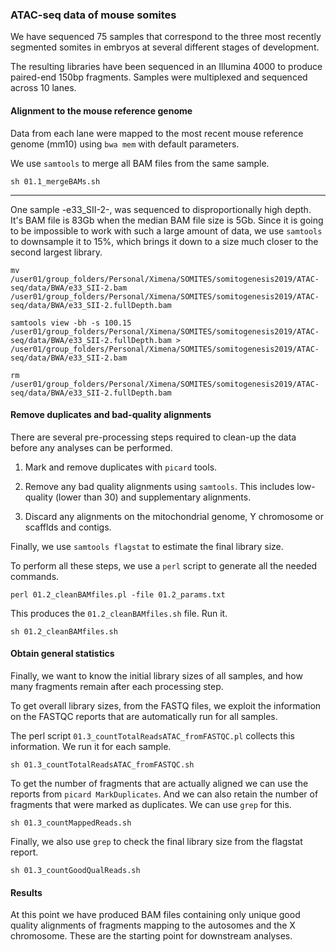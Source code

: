 ### ATAC-seq data of mouse somites

We have sequenced 75 samples that correspond to the three most recently segmented somites in embryos at several different stages of development. 

The resulting libraries have been sequenced in an Illumina 4000 to produce paired-end 150bp fragments. Samples were multiplexed and sequenced across 10 lanes.

#### Alignment to the mouse reference genome

Data from each lane were mapped to the most recent mouse reference genome (mm10) using `bwa mem` with default parameters. 

We use `samtools` to merge all BAM files from the same sample.

```{bash}
sh 01.1_mergeBAMs.sh
```

----

One sample -e33_SII-2-, was sequenced to disproportionally high depth. It's BAM file is 83Gb when the median BAM file size is 5Gb. Since it is going to be impossible to work with such a large amount of data, we use `samtools` to downsample it to 15%, which brings it down to a size much closer to the second largest library.

```{bash}
mv /user01/group_folders/Personal/Ximena/SOMITES/somitogenesis2019/ATAC-seq/data/BWA/e33_SII-2.bam /user01/group_folders/Personal/Ximena/SOMITES/somitogenesis2019/ATAC-seq/data/BWA/e33_SII-2.fullDepth.bam

samtools view -bh -s 100.15 /user01/group_folders/Personal/Ximena/SOMITES/somitogenesis2019/ATAC-seq/data/BWA/e33_SII-2.fullDepth.bam > /user01/group_folders/Personal/Ximena/SOMITES/somitogenesis2019/ATAC-seq/data/BWA/e33_SII-2.bam

rm /user01/group_folders/Personal/Ximena/SOMITES/somitogenesis2019/ATAC-seq/data/BWA/e33_SII-2.fullDepth.bam
```

#### Remove duplicates and bad-quality alignments

There are several pre-processing steps required to clean-up the data before any analyses can be performed.

1. Mark and remove duplicates with `picard` tools.

2. Remove any bad quality alignments using `samtools`. This includes low-quality (lower than 30) and supplementary alignments.

3. Discard any alignments on the mitochondrial genome, Y chromosome or scafflds and contigs.

Finally, we use `samtools flagstat` to estimate the final library size.


To perform all these steps, we use a `perl` script to generate all the needed commands.

```{bash}
perl 01.2_cleanBAMfiles.pl -file 01.2_params.txt
```

This produces the `01.2_cleanBAMfiles.sh` file. Run it.

```{bash}
sh 01.2_cleanBAMfiles.sh
```

#### Obtain general statistics

Finally, we want to know the initial library sizes of all samples, and how many fragments remain after each processing step.

To get overall library sizes, from the FASTQ files, we exploit the information on the FASTQC reports that are automatically run for all samples.

The perl script `01.3_countTotalReadsATAC_fromFASTQC.pl` collects this information. We run it for each sample.

```{bash}
sh 01.3_countTotalReadsATAC_fromFASTQC.sh
```

To get the number of fragments that are actually aligned we can use the reports from `picard MarkDuplicates`. And we can also retain the number of fragments that were marked as duplicates. We can use `grep` for this. 

```{bash}
sh 01.3_countMappedReads.sh
```

Finally, we also use `grep` to check the final library size from the flagstat report.

```{bash}
sh 01.3_countGoodQualReads.sh
```

#### Results

At this point we have produced BAM files containing only unique good quality alignments of fragments mapping to the autosomes and the X chromosome. These are the starting point for downstream analyses.



